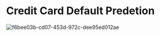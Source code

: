 # Credit Card Default Predetion
![f6bee03b-cd07-453d-972c-dee95ed012ae](https://github.com/BhavikaPathak/Credit_Card_Default_Prediction/assets/124080460/0146226f-8deb-4edc-b1cd-b0dec6f20c35)
